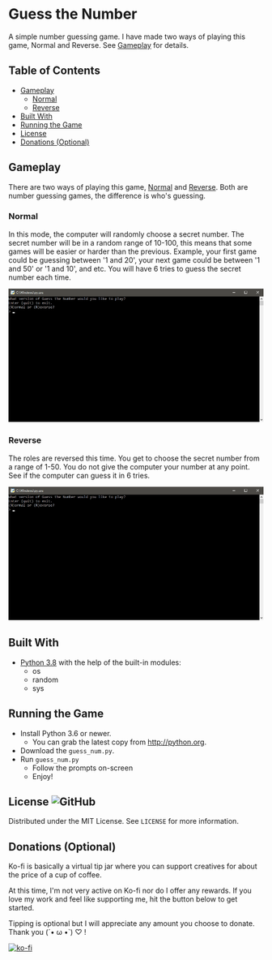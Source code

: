 # Guess the Number
A simple number guessing game. I have made two ways of playing this game, Normal and Reverse. See [Gameplay](#Gameplay) for details.

## Table of Contents
- [Gameplay](#Gameplay)
    - [Normal](#Normal)
    - [Reverse](#Reverse)
- [Built With](#Built-With)
- [Running the Game](#Running-the-Game)
- [License](#License)
- [Donations (Optional)](#Donations-(Optional))

## Gameplay
There are two ways of playing this game, [Normal](#Normal) and [Reverse](#Reverse). Both are number guessing games, the difference is who's guessing.

### Normal
In this mode, the computer will randomly choose a secret number. The secret number will be in a random range of 10-100, this means that some games will be easier or harder than the previous. Example, your first game could be guessing between '1 and 20', your next game could be between '1 and 50' or '1 and 10', and etc. You will have 6 tries to guess the secret number each time.

![A Normal Guess the Number gameplay](demo_normal.gif)

### Reverse
The roles are reversed this time. You get to choose the secret number from a range of 1-50. You do not give the computer your number at any point. See if the computer can guess it in 6 tries.

![A Reverse Guess the Number gameplay](demo_reverse.gif)

## Built With
- [Python 3.8](python.org) with the help of the built-in modules:
    - os
    - random
    - sys

## Running the Game
- Install Python 3.6 or newer.
    - You can grab the latest copy from http://python.org.
- Download the `guess_num.py`.
- Run `guess_num.py`
    - Follow the prompts on-screen
    - Enjoy!

## License ![GitHub](https://img.shields.io/github/license/BambooKoi/guess-the-num)
Distributed under the MIT License. See `LICENSE` for more information.

## Donations (Optional)
Ko-fi is basically a virtual tip jar where you can support creatives for about the price of a cup of coffee.

At this time, I'm not very active on Ko-fi nor do I offer any rewards. If you love my work and feel like supporting me, hit the button below to get started.

Tipping is optional but I will appreciate any amount you choose to donate. Thank you (´• ω •`) ♡ !

[![ko-fi](https://www.ko-fi.com/img/githubbutton_sm.svg)](https://ko-fi.com/I2I77G74)